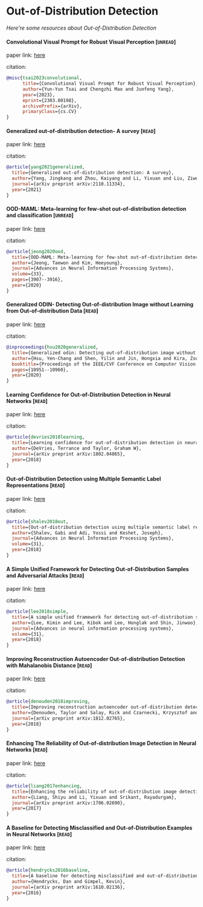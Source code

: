 # Out-of-Distribution Detection
*Here're some resources about Out-of-Distribution Detection*


#### Convolutional Visual Prompt for Robust Visual Perception [`UNREAD`]

paper link: [here](https://arxiv.org/pdf/2303.00198.pdf)

citation: 
```bibtex
@misc{tsai2023convolutional,
      title={Convolutional Visual Prompt for Robust Visual Perception}, 
      author={Yun-Yun Tsai and Chengzhi Mao and Junfeng Yang},
      year={2023},
      eprint={2303.00198},
      archivePrefix={arXiv},
      primaryClass={cs.CV}
}
```


#### Generalized out-of-distribution detection- A survey [`READ`]

paper link: [here](https://arxiv.org/pdf/2110.11334)

citation: 
```bibtex
@article{yang2021generalized,
  title={Generalized out-of-distribution detection: A survey},
  author={Yang, Jingkang and Zhou, Kaiyang and Li, Yixuan and Liu, Ziwei},
  journal={arXiv preprint arXiv:2110.11334},
  year={2021}
}
```

#### OOD-MAML: Meta-learning for few-shot out-of-distribution detection and classification [`UNREAD`]

paper link: [here](https://proceedings.neurips.cc/paper/2020/file/28e209b61a52482a0ae1cb9f5959c792-Paper.pdf)

citation: 
```bibtex
@article{jeong2020ood,
  title={OOD-MAML: Meta-learning for few-shot out-of-distribution detection and classification},
  author={Jeong, Taewon and Kim, Heeyoung},
  journal={Advances in Neural Information Processing Systems},
  volume={33},
  pages={3907--3916},
  year={2020}
}
```
    



#### Generalized ODIN- Detecting Out-of-distribution Image without Learning from Out-of-distribution Data [`READ`]

paper link: [here](https://openaccess.thecvf.com/content_CVPR_2020/papers/Hsu_Generalized_ODIN_Detecting_Out-of-Distribution_Image_Without_Learning_From_Out-of-Distribution_Data_CVPR_2020_paper.pdf)

citation: 
```bibtex
@inproceedings{hsu2020generalized,
  title={Generalized odin: Detecting out-of-distribution image without learning from out-of-distribution data},
  author={Hsu, Yen-Chang and Shen, Yilin and Jin, Hongxia and Kira, Zsolt},
  booktitle={Proceedings of the IEEE/CVF Conference on Computer Vision and Pattern Recognition},
  pages={10951--10960},
  year={2020}
}
```


#### Learning Confidence for Out-of-Distribution Detection in Neural Networks [`READ`]

paper link: [here](https://arxiv.org/pdf/1802.04865)

citation: 
```bibtex
@article{devries2018learning,
  title={Learning confidence for out-of-distribution detection in neural networks},
  author={DeVries, Terrance and Taylor, Graham W},
  journal={arXiv preprint arXiv:1802.04865},
  year={2018}
}
```

#### Out-of-Distribution Detection using Multiple Semantic Label Representations [`READ`]

paper link: [here](https://proceedings.neurips.cc/paper/2018/file/2151b4c76b4dcb048d06a5c32942b6f6-Paper.pdf)

citation: 
```bibtex
@article{shalev2018out,
  title={Out-of-distribution detection using multiple semantic label representations},
  author={Shalev, Gabi and Adi, Yossi and Keshet, Joseph},
  journal={Advances in Neural Information Processing Systems},
  volume={31},
  year={2018}
}
```
    


#### A Simple Unified Framework for Detecting Out-of-Distribution Samples and Adversarial Attacks [`READ`]

paper link: [here](https://proceedings.neurips.cc/paper/2018/file/abdeb6f575ac5c6676b747bca8d09cc2-Paper.pdf)

citation: 
```bibtex
@article{lee2018simple,
  title={A simple unified framework for detecting out-of-distribution samples and adversarial attacks},
  author={Lee, Kimin and Lee, Kibok and Lee, Honglak and Shin, Jinwoo},
  journal={Advances in neural information processing systems},
  volume={31},
  year={2018}
}
```
    

#### Improving Reconstruction Autoencoder Out-of-distribution Detection with Mahalanobis Distance [`READ`]

paper link: [here](https://arxiv.org/pdf/1812.02765)

citation: 
```bibtex
@article{denouden2018improving,
  title={Improving reconstruction autoencoder out-of-distribution detection with mahalanobis distance},
  author={Denouden, Taylor and Salay, Rick and Czarnecki, Krzysztof and Abdelzad, Vahdat and Phan, Buu and Vernekar, Sachin},
  journal={arXiv preprint arXiv:1812.02765},
  year={2018}
}
```



#### Enhancing The Reliability of Out-of-distribution Image Detection in Neural Networks [`READ`]

paper link: [here](https://arxiv.org/pdf/1706.02690)

citation: 
```bibtex
@article{liang2017enhancing,
  title={Enhancing the reliability of out-of-distribution image detection in neural networks},
  author={Liang, Shiyu and Li, Yixuan and Srikant, Rayadurgam},
  journal={arXiv preprint arXiv:1706.02690},
  year={2017}
}
```



#### A Baseline for Detecting Misclassified and Out-of-Distribution Examples in Neural Networks [`READ`]

paper link: [here](https://arxiv.org/pdf/1610.02136)

citation: 
```bibtex
@article{hendrycks2016baseline,
  title={A baseline for detecting misclassified and out-of-distribution examples in neural networks},
  author={Hendrycks, Dan and Gimpel, Kevin},
  journal={arXiv preprint arXiv:1610.02136},
  year={2016}
}
```